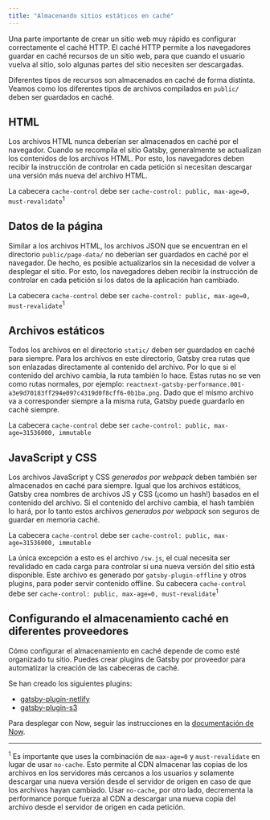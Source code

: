 ```yaml
---
title: "Almacenando sitios estáticos en caché"
---
```


Una parte importante de crear un sitio web muy rápido es configurar correctamente el caché HTTP. El caché HTTP permite a los navegadores guardar en caché recursos de un sitio web, para que cuando el usuario vuelva al sitio, solo algunas partes del sitio necesiten ser descargadas.

Diferentes tipos de recursos son almacenados en caché de forma distinta. Veamos como los diferentes tipos de archivos compilados en `public/` deben ser guardados en caché.

## HTML

Los archivos HTML nunca deberían ser almacenados en caché por el navegador. Cuando se recompila el sitio Gatsby, generalmente se actualizan los contenidos de los archivos HTML. Por esto, los navegadores deben recibir la instrucción de controlar en cada petición si necesitan descargar una versión más nueva del archivo HTML.

La cabecera `cache-control` debe ser `cache-control: public, max-age=0, must-revalidate`<sup>1</sup>

## Datos de la página

Similar a los archivos HTML, los archivos JSON que se encuentran en el directorio `public/page-data/` no deberían ser guardados en caché por el navegador. De hecho, es posible actualizarlos sin la necesidad de volver a desplegar el sitio. Por esto, los navegadores deben recibir la instrucción de controlar en cada petición si los datos de la aplicación han cambiado.

La cabecera `cache-control` debe ser `cache-control: public, max-age=0, must-revalidate`<sup>1</sup>

## Archivos estáticos

Todos los archivos en el directorio `static/` deben ser guardados en caché para siempre. Para los archivos en este directorio, Gatsby crea rutas que son enlazadas directamente al contenido del archivo. Por lo que si el contenido del archivo cambia, la ruta también lo hace. Estas rutas no se ven como rutas normales, por ejemplo: `reactnext-gatsby-performance.001-a3e9d70183ff294e097c4319d0f8cff6-0b1ba.png`. Dado que el mismo archivo va a corresponder siempre a la misma ruta, Gatsby puede guardarlo en caché siempre.

La cabecera `cache-control` debe ser `cache-control: public, max-age=31536000, immutable`

## JavaScript y CSS

Los archivos JavaScript y CSS _generados por webpack_ deben también ser almacenados en caché para siempre. Igual que los archivos estáticos, Gatsby crea nombres de archivos JS y CSS (¡como un hash!) basados en el contenido del archivo. Si el contenido del archivo cambia, el hash también lo hará, por lo tanto estos archivos _generados por webpack_ son seguros de guardar en memoria caché.

La cabecera `cache-control` debe ser `cache-control: public, max-age=31536000, immutable`

La única excepción a esto es el archivo `/sw.js`, el cual necesita ser revalidado en cada carga para controlar si una nueva versión del sitio está disponible. Este archivo es generado por `gatsby-plugin-offline` y otros plugins, para poder servir contenido offline. Su cabecera `cache-control` debe ser `cache-control: public, max-age=0, must-revalidate`<sup>1</sup>

## Configurando el almacenamiento caché en diferentes proveedores

Cómo configurar el almacenamiento en caché depende de como esté organizado tu sitio. Puedes crear plugins de Gatsby por proveedor para automatizar la creación de las cabeceras de caché.

Se han creado los siguientes plugins:

- [gatsby-plugin-netlify](/packages/gatsby-plugin-netlify/)
- [gatsby-plugin-s3](https://github.com/jariz/gatsby-plugin-s3)

Para desplegar con Now, seguir las instrucciones en la [documentación de Now](https://zeit.co/guides/deploying-gatsby-with-now#bonus:-cache-your-gatsby-assets).

---

<sup>1</sup> Es importante que uses la combinación de `max-age=0` y `must-revalidate` en lugar de usar `no-cache`. Esto permite al CDN almacenar las copias de los archivos en los servidores más cercanos a los usuarios y solamente descargar una nueva versión desde el servidor de origen en caso de que los archivos hayan cambiado. Usar `no-cache`, por otro lado, decrementa la performance porque fuerza al CDN a descargar una nueva copia del archivo desde el servidor de origen en cada petición.
